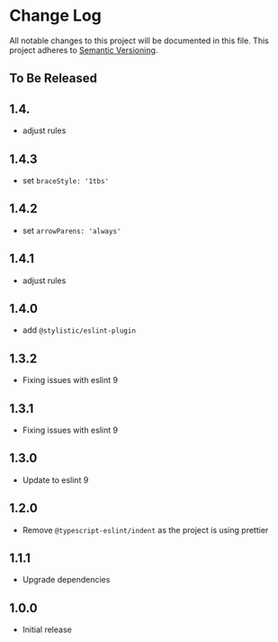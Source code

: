 # Change Log

All notable changes to this project will be documented in this file.
This project adheres to [Semantic Versioning](http://semver.org/).

## To Be Released

## 1.4.

- adjust rules

## 1.4.3

- set `braceStyle: '1tbs'`

## 1.4.2

- set `arrowParens: 'always'`

## 1.4.1

- adjust rules

## 1.4.0

- add `@stylistic/eslint-plugin`

## 1.3.2

- Fixing issues with eslint 9

## 1.3.1

- Fixing issues with eslint 9

## 1.3.0

- Update to eslint 9

## 1.2.0

- Remove `@typescript-eslint/indent` as the project is using prettier

## 1.1.1

- Upgrade dependencies

## 1.0.0

- Initial release
